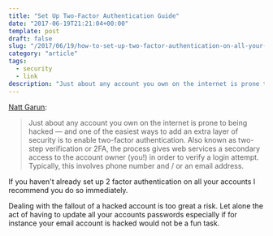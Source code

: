 ```yaml
---
title: "Set Up Two-Factor Authentication Guide"
date: "2017-06-19T21:21:04+00:00"
template: post
draft: false
slug: "/2017/06/19/how-to-set-up-two-factor-authentication-on-all-your-online-accounts/"
category: "article"
tags:
  - security
  - link
description: "Just about any account you own on the internet is prone to being hacked — and one of the easiest ways to add an extra layer of security is to enable two-factor authentication."
---
```


<a href="https://www.theverge.com/2017/6/17/15772142/how-to-set-up-two-factor-authentication">Natt Garun</a>:

<blockquote>Just about any account you own on the internet is prone to being hacked — and one of the easiest ways to add an extra layer of security is to enable two-factor authentication. Also known as two-step verification or 2FA, the process gives web services a secondary access to the account owner (you!) in order to verify a login attempt. Typically, this involves phone number and / or an email address.</blockquote>
If you haven't already set up 2 factor authentication on all your accounts I recommend you do so immediately.

Dealing with the fallout of a hacked account is too great a risk. Let alone the act of having to update all your accounts passwords especially if for instance your email account is hacked would not be a fun task.
